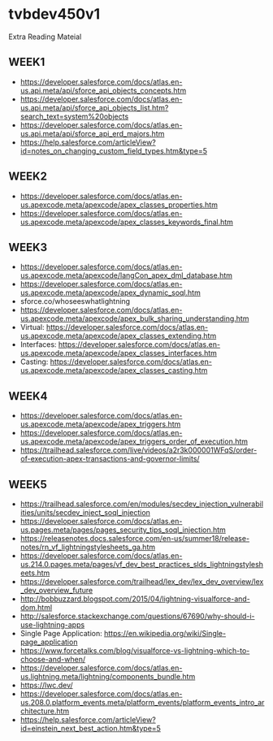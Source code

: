 # tvbdev450v1

Extra Reading Mateial

## WEEK1
- https://developer.salesforce.com/docs/atlas.en-us.api.meta/api/sforce_api_objects_concepts.htm
- https://developer.salesforce.com/docs/atlas.en-us.api.meta/api/sforce_api_objects_list.htm?search_text=system%20objects
- https://developer.salesforce.com/docs/atlas.en-us.api.meta/api/sforce_api_erd_majors.htm
- https://help.salesforce.com/articleView?id=notes_on_changing_custom_field_types.htm&type=5

## WEEK2
- https://developer.salesforce.com/docs/atlas.en-us.apexcode.meta/apexcode/apex_classes_properties.htm
- https://developer.salesforce.com/docs/atlas.en-us.apexcode.meta/apexcode/apex_classes_keywords_final.htm

## WEEK3 
- https://developer.salesforce.com/docs/atlas.en-us.apexcode.meta/apexcode/langCon_apex_dml_database.htm
- https://developer.salesforce.com/docs/atlas.en-us.apexcode.meta/apexcode/apex_dynamic_soql.htm
- sforce.co/whoseeswhatlightning
- https://developer.salesforce.com/docs/atlas.en-us.apexcode.meta/apexcode/apex_bulk_sharing_understanding.htm
- Virtual: https://developer.salesforce.com/docs/atlas.en-us.apexcode.meta/apexcode/apex_classes_extending.htm
- Interfaces: https://developer.salesforce.com/docs/atlas.en-us.apexcode.meta/apexcode/apex_classes_interfaces.htm
- Casting: https://developer.salesforce.com/docs/atlas.en-us.apexcode.meta/apexcode/apex_classes_casting.htm

## WEEK4
- https://developer.salesforce.com/docs/atlas.en-us.apexcode.meta/apexcode/apex_triggers.htm
- https://developer.salesforce.com/docs/atlas.en-us.apexcode.meta/apexcode/apex_triggers_order_of_execution.htm
- https://trailhead.salesforce.com/live/videos/a2r3k000001WFqS/order-of-execution-apex-transactions-and-governor-limits/

## WEEK5
- https://trailhead.salesforce.com/en/modules/secdev_injection_vulnerabilities/units/secdev_inject_soql_injection
- https://developer.salesforce.com/docs/atlas.en-us.pages.meta/pages/pages_security_tips_soql_injection.htm
- https://releasenotes.docs.salesforce.com/en-us/summer18/release-notes/rn_vf_lightningstylesheets_ga.htm
- https://developer.salesforce.com/docs/atlas.en-us.214.0.pages.meta/pages/vf_dev_best_practices_slds_lightningstylesheets.htm
- https://developer.salesforce.com/trailhead/lex_dev/lex_dev_overview/lex_dev_overview_future
- http://bobbuzzard.blogspot.com/2015/04/lightning-visualforce-and-dom.html
- http://salesforce.stackexchange.com/questions/67690/why-should-i-use-lightning-apps
- Single Page Application: https://en.wikipedia.org/wiki/Single-page_application
- https://www.forcetalks.com/blog/visualforce-vs-lightning-which-to-choose-and-when/
- https://developer.salesforce.com/docs/atlas.en-us.lightning.meta/lightning/components_bundle.htm
- https://lwc.dev/
- https://developer.salesforce.com/docs/atlas.en-us.208.0.platform_events.meta/platform_events/platform_events_intro_architecture.htm
- https://help.salesforce.com/articleView?id=einstein_next_best_action.htm&type=5



